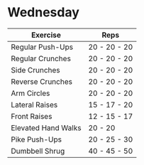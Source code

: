 # Wednesday

| Exercise            		| Reps          |
|---------------------------------------|-------------------|
| Regular Push-Ups    	| 20 - 20 - 20 |
| Regular Crunches          	| 20 - 20 - 20 |
| Side Crunches          	| 20 - 20 - 20 |
| Reverse Crunches 		| 20 - 20 - 20 |
| Arm Circles	 		| 20 - 20 - 20 |
| Lateral Raises 		| 15 - 17 - 20 |
| Front Raises 			| 12 - 15 - 17 |
| Elevated Hand Walks 	| 20 - 20        |
| Pike Push-Ups 		| 20 - 25 - 30 |
| Dumbbell Shrug		| 40 - 45 - 50 |
